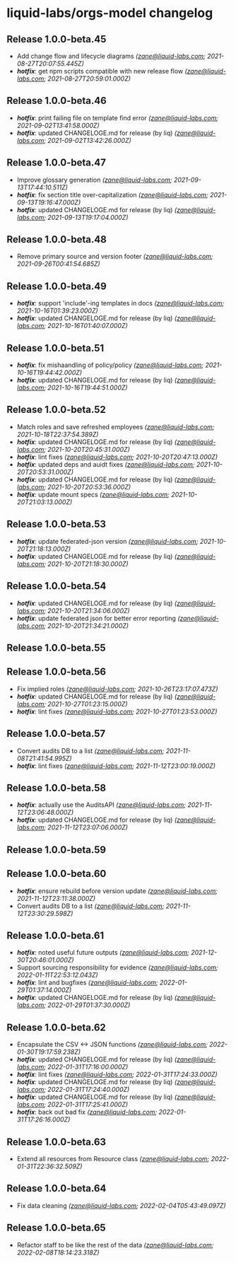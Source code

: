 # liquid-labs/orgs-model changelog


## Release 1.0.0-beta.45
* Add change flow and lifecycle diagrams _(zane@liquid-labs.com; 2021-08-27T20:07:55.445Z)_
* _**hotfix**_: get npm scripts compatible with new release flow _(zane@liquid-labs.com; 2021-08-27T20:59:01.000Z)_

## Release 1.0.0-beta.46
* _**hotfix**_: print failing file on template find error _(zane@liquid-labs.com; 2021-09-02T13:41:58.000Z)_
* _**hotfix**_: updated CHANGELOGE.md for release (by liq) _(zane@liquid-labs.com; 2021-09-02T13:42:26.000Z)_

## Release 1.0.0-beta.47
* Improve glossary generation _(zane@liquid-labs.com; 2021-09-13T17:44:10.511Z)_
* _**hotfix**_: fix section title over-capitalization _(zane@liquid-labs.com; 2021-09-13T19:16:47.000Z)_
* _**hotfix**_: updated CHANGELOGE.md for release (by liq) _(zane@liquid-labs.com; 2021-09-13T19:17:04.000Z)_

## Release 1.0.0-beta.48
* Remove primary source and version footer _(zane@liquid-labs.com; 2021-09-26T00:41:54.685Z)_

## Release 1.0.0-beta.49
* _**hotfix**_: support 'include'-ing templates in docs _(zane@liquid-labs.com; 2021-10-16T01:39:23.000Z)_
* _**hotfix**_: updated CHANGELOGE.md for release (by liq) _(zane@liquid-labs.com; 2021-10-16T01:40:07.000Z)_

## Release 1.0.0-beta.51
* _**hotfix**_: fix mishaandling of policy/policy _(zane@liquid-labs.com; 2021-10-16T19:44:42.000Z)_
* _**hotfix**_: updated CHANGELOGE.md for release (by liq) _(zane@liquid-labs.com; 2021-10-16T19:44:51.000Z)_

## Release 1.0.0-beta.52
* Match roles and save refreshed employees _(zane@liquid-labs.com; 2021-10-18T22:37:54.389Z)_
* _**hotfix**_: updated CHANGELOGE.md for release (by liq) _(zane@liquid-labs.com; 2021-10-20T20:45:31.000Z)_
* _**hotfix**_: lint fixes _(zane@liquid-labs.com; 2021-10-20T20:47:13.000Z)_
* _**hotfix**_: updated deps and auidt fixes _(zane@liquid-labs.com; 2021-10-20T20:53:31.000Z)_
* _**hotfix**_: updated CHANGELOGE.md for release (by liq) _(zane@liquid-labs.com; 2021-10-20T20:53:36.000Z)_
* _**hotfix**_: update mount specs _(zane@liquid-labs.com; 2021-10-20T21:03:13.000Z)_

## Release 1.0.0-beta.53
* _**hotfix**_: update federated-json version _(zane@liquid-labs.com; 2021-10-20T21:18:13.000Z)_
* _**hotfix**_: updated CHANGELOGE.md for release (by liq) _(zane@liquid-labs.com; 2021-10-20T21:18:30.000Z)_

## Release 1.0.0-beta.54
* _**hotfix**_: updated CHANGELOGE.md for release (by liq) _(zane@liquid-labs.com; 2021-10-20T21:34:06.000Z)_
* _**hotfix**_: update federated json for better error reporting _(zane@liquid-labs.com; 2021-10-20T21:34:21.000Z)_

## Release 1.0.0-beta.55

## Release 1.0.0-beta.56
* Fix implied roles _(zane@liquid-labs.com; 2021-10-26T23:17:07.473Z)_
* _**hotfix**_: updated CHANGELOGE.md for release (by liq) _(zane@liquid-labs.com; 2021-10-27T01:23:15.000Z)_
* _**hotfix**_: lint fixes _(zane@liquid-labs.com; 2021-10-27T01:23:53.000Z)_

## Release 1.0.0-beta.57
* Convert audits DB to a list _(zane@liquid-labs.com; 2021-11-08T21:41:54.995Z)_
* _**hotfix**_: lint fixes _(zane@liquid-labs.com; 2021-11-12T23:00:19.000Z)_

## Release 1.0.0-beta.58
* _**hotfix**_: actually use the AuditsAPI _(zane@liquid-labs.com; 2021-11-12T23:06:48.000Z)_
* _**hotfix**_: updated CHANGELOGE.md for release (by liq) _(zane@liquid-labs.com; 2021-11-12T23:07:06.000Z)_

## Release 1.0.0-beta.59

## Release 1.0.0-beta.60
* _**hotfix**_: ensure rebuild before version update _(zane@liquid-labs.com; 2021-11-12T23:11:38.000Z)_
* Convert audits DB to a list _(zane@liquid-labs.com; 2021-11-12T23:30:29.598Z)_

## Release 1.0.0-beta.61
* _**hotfix**_: noted useful future outputs _(zane@liquid-labs.com; 2021-12-30T20:46:01.000Z)_
* Support sourcing responsibility for evidence _(zane@liquid-labs.com; 2022-01-11T22:53:12.043Z)_
* _**hotfix**_: lint and bugfixes _(zane@liquid-labs.com; 2022-01-29T01:37:14.000Z)_
* _**hotfix**_: updated CHANGELOGE.md for release (by liq) _(zane@liquid-labs.com; 2022-01-29T01:37:30.000Z)_

## Release 1.0.0-beta.62
* Encapsulate the CSV <-> JSON functions _(zane@liquid-labs.com; 2022-01-30T19:17:59.238Z)_
* _**hotfix**_: updated CHANGELOGE.md for release (by liq) _(zane@liquid-labs.com; 2022-01-31T17:16:00.000Z)_
* _**hotfix**_: lint fixes _(zane@liquid-labs.com; 2022-01-31T17:24:33.000Z)_
* _**hotfix**_: updated CHANGELOGE.md for release (by liq) _(zane@liquid-labs.com; 2022-01-31T17:24:40.000Z)_
* _**hotfix**_: updated CHANGELOGE.md for release (by liq) _(zane@liquid-labs.com; 2022-01-31T17:25:41.000Z)_
* _**hotfix**_: back out bad fix _(zane@liquid-labs.com; 2022-01-31T17:26:16.000Z)_

## Release 1.0.0-beta.63
* Extend all resources from Resource class _(zane@liquid-labs.com; 2022-01-31T22:36:32.509Z)_

## Release 1.0.0-beta.64
* Fix data cleaning _(zane@liquid-labs.com; 2022-02-04T05:43:49.097Z)_

## Release 1.0.0-beta.65
* Refactor staff to be like the rest of the data _(zane@liquid-labs.com; 2022-02-08T18:14:23.318Z)_
